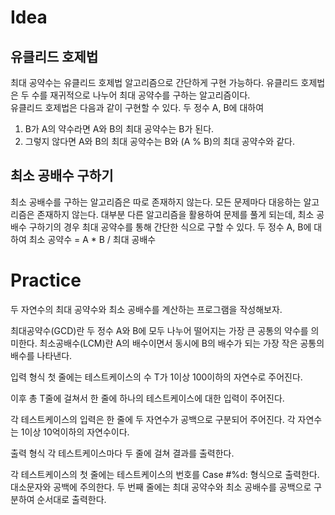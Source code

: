 # Idea

## 유클리드 호제법

최대 공약수는 유클리드 호제법 알고리즘으로 간단하게 구현 가능하다. 유클리드 호제법은 두 수를 재귀적으로 나누어 최대 공약수를 구하는 알고리즘이다.  
유클리드 호제법은 다음과 같이 구현할 수 있다.
두 정수 A, B에 대하여

1. B가 A의 약수라면 A와 B의 최대 공약수는 B가 된다.
2. 그렇지 않다면 A와 B의 최대 공약수는 B와 (A % B)의 최대 공약수와 같다.

## 최소 공배수 구하기

최소 공배수를 구하는 알고리즘은 따로 존재하지 않는다. 모든 문제마다 대응하는 알고리즘은 존재하지 않는다. 대부분 다른 알고리즘을 활용하여 문제를 풀게 되는데, 최소 공배수 구하기의 경우 최대 공약수를 통해 간단한 식으로 구할 수 있다.
두 정수 A, B에 대하여
최소 공약수 = A \* B / 최대 공배수

# Practice

두 자연수의 최대 공약수와 최소 공배수를 계산하는 프로그램을 작성해보자.

최대공약수(GCD)란 두 정수 A와 B에 모두 나누어 떨어지는 가장 큰 공통의 약수를 의미한다.
최소공배수(LCM)란 A의 배수이면서 동시에 B의 배수가 되는 가장 작은 공통의 배수를 나타낸다.

입력 형식
첫 줄에는 테스트케이스의 수 T가 1이상 100이하의 자연수로 주어진다.

이후 총 T줄에 걸쳐서 한 줄에 하나의 테스트케이스에 대한 입력이 주어진다.

각 테스트케이스의 입력은 한 줄에 두 자연수가 공백으로 구분되어 주어진다.
각 자연수는 1이상 10억이하의 자연수이다.

출력 형식
각 테스트케이스마다 두 줄에 걸쳐 결과를 출력한다.

각 테스트케이스의 첫 줄에는 테스트케이스의 번호를 Case #%d: 형식으로 출력한다. 대소문자와 공백에 주의한다.
두 번째 줄에는 최대 공약수와 최소 공배수를 공백으로 구분하여 순서대로 출력한다.
